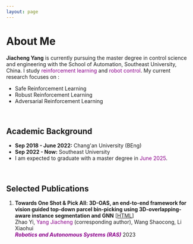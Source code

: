 ```yaml
---
layout: page
---
```


# About Me


**Jiacheng Yang** is currently pursuing the master degree in control science and engineering with the School of Automation, Southeast University, China.
I study <font color='DarkMagenta'>reinforcement learning</font> and <font color='DarkMagenta'>robot control</font>.
My current research focuses on :
- Safe Reinforcement Learning
- Robust Reinforcement Learning
- Adversarial Reinforcement Learning

<br>

## Academic Background

- **Sep 2018 - June 2022:**  Chang'an University (BEng)
- **Sep 2022 - Now:**  Southeast University 
- I am expected to graduate with a master degree in <font color='DarkMagenta'>June 2025</font>.

<br>

## Selected Publications
1. **Towards One Shot & Pick All: 3D-OAS, an end-to-end framework for vision guided top-down parcel bin-picking using 3D-overlapping-aware instance segmentation and GNN** [[HTML](https://www.sciencedirect.com/science/article/abs/pii/S0921889023001306)]  
Zhao Yi, <font color='DarkMagenta'>Yang Jiacheng</font> (corresponding author), Wang Shaocong, Li Xiaohui  
***<font color='DarkMagenta'>Robotics and Autonomous Systems (RAS)</font>*** 2023 
